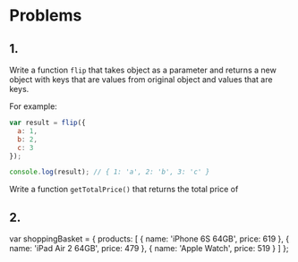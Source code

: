 # Problems

## 1.

Write a function `flip` that takes object as a parameter and returns a new object with keys that are values from original object and values that are keys.

For example:

```js
var result = flip({
  a: 1,
  b: 2,
  c: 3
});

console.log(result); // { 1: 'a', 2: 'b', 3: 'c' }
```

Write a function `getTotalPrice()` that returns the total price of 

## 2.

var shoppingBasket = {
  products: [
    {
      name: 'iPhone 6S 64GB',
      price: 619
    },
    {
      name: 'iPad Air 2 64GB',
      price: 479
    },
    {
      name: 'Apple Watch',
      price: 519
    }
  ]
};
